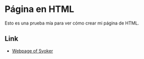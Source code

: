 # Página en HTML
Esto es una prueba mía para ver cómo crear mi página de HTML.

## Link
- [Webpage of Syoker](https://syoker.github.io "Webpage of Syoker")